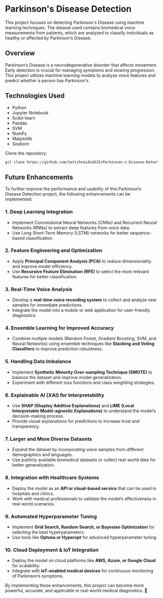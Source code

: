 # Parkinson's Disease Detection

This project focuses on detecting Parkinson's Disease using machine learning techniques. The dataset used contains biomedical voice measurements from patients, which are analyzed to classify individuals as healthy or affected by Parkinson’s Disease.

## Overview
Parkinson’s Disease is a neurodegenerative disorder that affects movement. Early detection is crucial for managing symptoms and slowing progression. This project utilizes machine learning models to analyze voice features and predict whether a person has Parkinson's.

## Technologies Used
- Python
- Jupyter Notebook
- Scikit-learn
- Pandas
- SVM
- NumPy
- Matplotlib
- Seaborn

Clone the repository:
   ```bash
   git clone https://github.com/Satishnaidu2633/Parkinson-s-Disease-Detection
```

## Future Enhancements
To further improve the performance and usability of this Parkinson’s Disease Detection project, the following enhancements can be implemented:

### 1. **Deep Learning Integration**
   - Implement Convolutional Neural Networks (CNNs) and Recurrent Neural Networks (RNNs) to extract deep features from voice data.
   - Use Long Short-Term Memory (LSTM) networks for better sequence-based classification.

### 2. **Feature Engineering and Optimization**
   - Apply **Principal Component Analysis (PCA)** to reduce dimensionality and improve model efficiency.
   - Use **Recursive Feature Elimination (RFE)** to select the most relevant features for better classification.

### 3. **Real-Time Voice Analysis**
   - Develop a **real-time voice recording system** to collect and analyze new samples for immediate predictions.
   - Integrate the model into a mobile or web application for user-friendly diagnostics.

### 4. **Ensemble Learning for Improved Accuracy**
   - Combine multiple models (Random Forest, Gradient Boosting, SVM, and Neural Networks) using ensemble techniques like **Stacking and Voting Classifiers** to improve prediction robustness.

### 5. **Handling Data Imbalance**
   - Implement **Synthetic Minority Over-sampling Technique (SMOTE)** to balance the dataset and improve model generalization.
   - Experiment with different loss functions and class weighting strategies.

### 6. **Explainable AI (XAI) for Interpretability**
   - Use **SHAP (Shapley Additive Explanations)** and **LIME (Local Interpretable Model-agnostic Explanations)** to understand the model’s decision-making process.
   - Provide visual explanations for predictions to increase trust and transparency.

### 7. **Larger and More Diverse Datasets**
   - Expand the dataset by incorporating voice samples from different demographics and languages.
   - Use publicly available biomedical datasets or collect real-world data for better generalization.

### 8. **Integration with Healthcare Systems**
   - Deploy the model as an **API or cloud-based service** that can be used in hospitals and clinics.
   - Work with medical professionals to validate the model’s effectiveness in real-world scenarios.

### 9. **Automated Hyperparameter Tuning**
   - Implement **Grid Search, Random Search, or Bayesian Optimization** for selecting the best hyperparameters.
   - Use tools like **Optuna or Hyperopt** for advanced hyperparameter tuning.

### 10. **Cloud Deployment & IoT Integration**
   - Deploy the model on cloud platforms like **AWS, Azure, or Google Cloud** for scalability.
   - Integrate with **IoT-enabled medical devices** for continuous monitoring of Parkinson’s symptoms.

By implementing these enhancements, this project can become more powerful, accurate, and applicable in real-world medical diagnostics. 🚀

